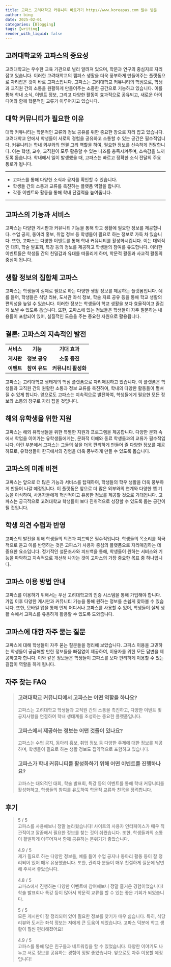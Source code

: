 ```yaml
---
title: 고파스 고려대학교 커뮤니티 바로가기 https//www.koreapas.com 필수 방문
author: bing
date: 2025-02-01
categories: [Blogging]
tags: [writing]
render_with_liquid: false
---
```



<h2 id='고려대학교와 고파스의 중요성'>고려대학교와 고파스의 중요성</h2>

<p>고려대학교는 우수한 교육 기관으로 널리 알려져 있으며, 학문과 연구의 중심지로 자리잡고 있습니다. 이러한 고려대학교의 캠퍼스 생활을 더욱 풍부하게 만들어주는 플랫폼으로 자리잡은 것이 바로 고파스입니다. 고파스는 고려대학교 커뮤니티의 핵심으로, 학생과 교직원 간의 소통을 원활하게 만들어주는 소중한 공간으로 기능하고 있습니다. 이를 통해 학내 소식, 이벤트 정보, 그리고 다양한 활동이 효과적으로 공유되고, 새로운 아이디어와 함께 학문적인 교류가 이루어지고 있습니다.</p>

<h2 id='대학 커뮤니티가 필요한 이유'>대학 커뮤니티가 필요한 이유</h2>

<p>대학 커뮤니티는 학문적인 교류와 정보 공유를 위한 중요한 장으로 자리 잡고 있습니다. 고려대학교 안에서 학생들이 서로의 경험을 공유하고 소통할 수 있는 공간은 필수적입니다. 커뮤니티는 학내 외부와의 연결 고리 역할을 하여, 필요한 정보를 신속하게 전달합니다. 이는 학생, 교수, 교직원이 모두 활용할 수 있는 니즈를 충족시켜주며, 소속감을 느끼도록 돕습니다. 학내에서 일이 발생했을 때, 고파스는 빠르고 정확한 소식 전달의 주요 통로가 됩니다.</p>

<hr />

<ul>
    <li>고파스를 통해 다양한 소식과 공지를 확인할 수 있습니다.</li>
    <li>학생들 간의 소통과 교류를 촉진하는 플랫폼 역할을 합니다.</li>
    <li>각종 이벤트와 활동을 통해 학내 단결력을 높여줍니다.</li>
</ul>

<hr />

<h2 id='고파스의 기능과 서비스'>고파스의 기능과 서비스</h2>

<p>고파스는 다양한 게시판과 커뮤니티 기능을 통해 학교 생활에 필요한 정보를 제공합니다. 수업 공지, 동아리 홍보, 취업 정보 등 학생들이 필요로 하는 정보로 가득 차 있습니다. 또한, 고파스는 다양한 이벤트를 통해 학내 커뮤니티를 활성화시킵니다. 이는 대외적인 대회, 학술 발표회, 특강 등의 정보를 제공하고 학생들의 참여를 유도합니다. 이러한 이벤트들은 학생들 간의 친밀감과 유대를 떠올리게 하며, 학문적 활동과 사교적 활동의 중심이 됩니다.</p>

<h2 id='생활 정보의 집합체 고파스'>생활 정보의 집합체 고파스</h2>

<p>고파스는 학생들이 실제로 필요로 하는 다양한 생활 정보를 제공하는 플랫폼입니다. 예를 들어, 학생들은 식당 리뷰, 도서관 좌석 정보, 학술 자료 공유 등을 통해 학교 생활의 편의성을 높일 수 있습니다. 이러한 정보는 학생들이 학교 생활을 보다 효율적이고 즐겁게 보낼 수 있도록 돕습니다. 또한, 고파스에 있는 정보들은 학생들이 자주 질문하는 내용들이 포함되어 있어, 실질적인 도움을 주는 중요한 자원으로 활용됩니다.</p>

<h2 id='결론: 고파스의 지속적인 발전'>결론: 고파스의 지속적인 발전</h2>

<table>
    <tr>
        <td style="text-align: center; height: 17px;"><b>서비스</b></td>
        <td style="text-align: center; height: 17px;"><b>기능</b></td>
        <td style="text-align: center; height: 17px;"><b>기대 효과</b></td>
    </tr>
    <tr>
        <td style="text-align: center; height: 17px;"><b>게시판</b></td>
        <td style="text-align: center; height: 17px;"><b>정보 공유</b></td>
        <td style="text-align: center; height: 17px;"><b>소통 증진</b></td>
    </tr>
    <tr>
        <td style="text-align: center; height: 17px;"><b>이벤트</b></td>
        <td style="text-align: center; height: 17px;"><b>참여 유도</b></td>
        <td style="text-align: center; height: 17px;"><b>커뮤니티 활성화</b></td>
    </tr>
</table>

<p>고파스는 고려대학교 생태계의 핵심 플랫폼으로 자리매김하고 있습니다. 이 플랫폼은 학생들과 교직원 간의 원활한 소통과 정보 교류를 촉진하여, 학내의 다양한 활동들이 펼쳐질 수 있게 합니다. 앞으로도 고파스는 지속적으로 발전하여, 학생들에게 필요한 모든 정보와 소통의 창구로 자리 잡을 것입니다.</p>

<h2 id='해외 유학생을 위한 지원'>해외 유학생을 위한 지원</h2>

<p>고파스는 해외 유학생들을 위한 특별한 지원과 프로그램을 제공합니다. 다양한 문화 속에서 학업을 이어가는 유학생들에게는, 문화적 이해와 동료 학생들과의 교류가 필수적입니다. 이런 부분에서 고파스는 그들의 삶을 더욱 편리하게 만들어 줄 다양한 정보를 제공하므로, 유학생들이 한국에서의 경험을 더욱 풍부하게 만들 수 있도록 돕습니다.</p>

<h2 id='고파스의 미래 비전'>고파스의 미래 비전</h2>

<p>고파스는 앞으로 더 많은 기능과 서비스를 탑재하여, 학생들의 학우 생활을 더욱 풍부하게 만들어 나갈 예정입니다. 이 플랫폼은 앞으로 더 많은 외부와의 연계와 다양한 앱 기능을 이식하여, 사용자들에게 혁신적이고 유용한 정보를 제공할 것으로 기대됩니다. 고파스는 궁극적으로 고려대학교 학생들이 보다 진취적으로 성장할 수 있도록 돕는 공간이 될 것입니다.</p>

<h2 id='학생 의견 수렴과 반영'>학생 의견 수렴과 반영</h2>

<p>고파스의 발전을 위해 학생들의 의견과 피드백은 필수적입니다. 학생들의 목소리를 적극적으로 듣고 이를 반영하는 것은 고파스가 사용자 중심의 플랫폼으로 자리매김하는 데 중요한 요소입니다. 정기적인 설문조사와 피드백을 통해, 학생들이 원하는 서비스와 기능을 파악하고 지속적으로 개선해 나가는 것이 고파스의 가장 중요한 목표 중 하나입니다.</p>

<h2 id='고파스 이용 방법 안내'>고파스 이용 방법 안내</h2>

<p>고파스를 이용하기 위해서는 우선 고려대학교의 인증 시스템을 통해 가입해야 합니다. 가입 이후 다양한 게시판과 커뮤니티 기능을 통해 원하는 정보를 손쉽게 찾아볼 수 있습니다. 또한, 모바일 앱을 통해 언제 어디서나 고파스를 사용할 수 있어, 학생들이 실제 생활 속에서 고파스를 유용하게 활용할 수 있도록 도와줍니다.</p>

<h2 id='고파스에 대한 자주 묻는 질문'>고파스에 대한 자주 묻는 질문</h2>

<p>고파스에 대해 학생들이 자주 묻는 질문들을 정리해 보았습니다. 고파스 이용을 고민하는 학생들이 궁금해할 만한 정보들을 빠짐없이 제공하여, 이용자를 위한 모든 답변을 제공하고자 합니다. 이와 같은 정보들은 학생들이 고파스를 보다 편리하게 이용할 수 있는 길잡이 역할을 하게 됩니다.</p>


<h2 id='자주_찾는_FAQ'>자주 찾는 FAQ</h2>
<div itemscope="" itemtype="https://schema.org/FAQPage"> 
<blockquote> 
<div itemscope="" itemprop="mainEntity" itemtype="https://schema.org/Question"> 
<h3 itemprop="name">고려대학교 커뮤니티에서 고파스는 어떤 역할을 하나요?</h3> 
<div itemscope="" itemprop="acceptedAnswer" itemtype="https://schema.org/Answer"> 
<span itemprop="text"> 
<p>고파스는 고려대학교 학생들과 교직원 간의 소통을 촉진하고, 다양한 이벤트 및 공지사항을 연결하여 학내 생태계를 조성하는 중요한 플랫폼입니다.</p> 
</span> 
</div> 
</div> 

<div itemscope="" itemprop="mainEntity" itemtype="https://schema.org/Question"> 
<h3 itemprop="name">고파스에서 제공하는 정보는 어떤 것들이 있나요?</h3> 
<div itemscope="" itemprop="acceptedAnswer" itemtype="https://schema.org/Answer"> 
<span itemprop="text"> 
<p>고파스는 수업 공지, 동아리 홍보, 취업 정보 등 다양한 주제에 대한 정보를 제공하며, 학생들이 필요로 하는 생활 정보도 집약적으로 포함하고 있습니다.</p> 
</span> 
</div> 
</div> 

<div itemscope="" itemprop="mainEntity" itemtype="https://schema.org/Question"> 
<h3 itemprop="name">고파스가 학내 커뮤니티를 활성화하기 위해 어떤 이벤트를 진행하나요?</h3> 
<div itemscope="" itemprop="acceptedAnswer" itemtype="https://schema.org/Answer"> 
<span itemprop="text"> 
<p>고파스는 대외적인 대회, 학술 발표회, 특강 등의 이벤트를 통해 학내 커뮤니티를 활성화하고, 학생들의 참여를 유도하여 학문적 교류와 친목을 장려합니다.</p> 
</span> 
</div> 
</div> 
</blockquote> 
</div>
<h2 id='후기'>후기</h2>
<div itemscope itemtype="https://schema.org/Product">
  <blockquote>
  <div itemprop="review" itemscope itemtype="https://schema.org/Review">
      <div itemprop="reviewRating" itemscope itemtype="https://schema.org/Rating"> <span itemprop="ratingValue">5</span> / <span itemprop="bestRating">5</span> </div>
      <span itemprop="reviewBody">고파스를 사용해보니 정말 놀라웠습니다! 사이트의 사용자 인터페이스가 매우 직관적이고 깔끔해서 필요한 정보를 찾는 것이 쉬웠습니다. 또한, 학생들과의 소통이 활발하게 이루어져서 함께 공유하는 분위기가 좋았습니다.</span>
  </div>
  <br>
  <div itemprop="review" itemscope itemtype="https://schema.org/Review">
      <div itemprop="reviewRating" itemscope itemtype="https://schema.org/Rating"> <span itemprop="ratingValue">4.9</span> / <span itemprop="bestRating">5</span> </div>
      <span itemprop="reviewBody">제가 필요로 하는 다양한 정보들, 예를 들어 수업 공지나 동아리 활동 등이 잘 정리되어 있어 매우 유용했습니다. 또한, 관리자 분들이 매우 친절하게 질문에 답변해 주셔서 좋았습니다.</span>
  </div>
  <br>
  <div itemprop="review" itemscope itemtype="https://schema.org/Review">
      <div itemprop="reviewRating" itemscope itemtype="https://schema.org/Rating"> <span itemprop="ratingValue">4.8</span> / <span itemprop="bestRating">5</span> </div>
      <span itemprop="reviewBody">고파스에서 진행하는 다양한 이벤트에 참여해보니 정말 즐거운 경험이었습니다! 학술 발표회나 특강 등이 많아서 학문적 교류를 할 수 있는 좋은 기회가 되었습니다.</span>
  </div>
  <br>
  <div itemprop="review" itemscope itemtype="https://schema.org/Review">
      <div itemprop="reviewRating" itemscope itemtype="https://schema.org/Rating"> <span itemprop="ratingValue">5</span> / <span itemprop="bestRating">5</span> </div>
      <span itemprop="reviewBody">모든 게시판이 잘 정리되어 있어 필요한 정보를 찾기가 매우 쉽습니다. 특히, 식당 리뷰와 도서관 좌석 정보는 저에게 큰 도움이 되었습니다. 고파스 덕분에 학교 생활이 훨씬 편리해졌어요!</span>
  </div>
  <br>
  <div itemprop="review" itemscope itemtype="https://schema.org/Review">
      <div itemprop="reviewRating" itemscope itemtype="https://schema.org/Rating"> <span itemprop="ratingValue">4.9</span> / <span itemprop="bestRating">5</span> </div>
      <span itemprop="reviewBody">고파스를 통해 많은 친구들과 네트워킹을 할 수 있었습니다. 다양한 이야기도 나누고 서로 정보를 공유하는 경험이 정말 좋았습니다. 앞으로도 자주 이용할 예정입니다!</span>
  </div>
  </blockquote>
</div>
